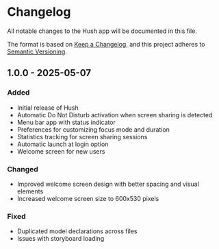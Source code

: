 # Changelog

All notable changes to the Hush app will be documented in this file.

The format is based on [Keep a Changelog](https://keepachangelog.com/en/1.0.0/),
and this project adheres to [Semantic Versioning](https://semver.org/spec/v2.0.0.html).

## 1.0.0 - 2025-05-07

### Added
- Initial release of Hush
- Automatic Do Not Disturb activation when screen sharing is detected
- Menu bar app with status indicator
- Preferences for customizing focus mode and duration
- Statistics tracking for screen sharing sessions
- Automatic launch at login option
- Welcome screen for new users

### Changed
- Improved welcome screen design with better spacing and visual elements
- Increased welcome screen size to 600x530 pixels

### Fixed
- Duplicated model declarations across files
- Issues with storyboard loading 